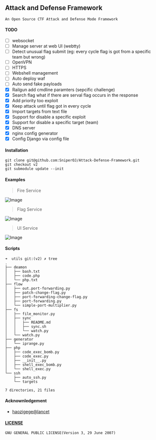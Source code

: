 Attack and Defense Framework
---

```
An Open Source CTF Attack and Defense Mode Framework
```

#### TODO
- [ ] websocket
- [ ] Manage server at web UI (webtty)
- [ ] Detect unusual flag submit (eg: every cycle flag is got from a specific team but wrong)
- [ ] OpenVPN
- [ ] HTTPS
- [ ] Webshell management
- [ ] Auto deploy waf
- [ ] Auto send fake payloads
- [x] Railgun add cmdline paramters (sepcific challenge)
- [x] Search flag what if there are serval flag occurs in the response
- [x] Add priority too exploit
- [x] Keep attack until flag got in every cycle
- [x] Import targets from text file
- [x] Support for disable a specific exploit
- [x] Support for disable a specific target (team)
- [x] DNS server
- [x] nginx config generator
- [x] Config Django via config file

#### Installation
```
git clone git@github.com:SniperOJ/Attack-Defense-Framework.git
git checkout v2
git submodule update --init
```

#### Examples
> Fire Service  

![Image](https://upload-images.jianshu.io/upload_images/2355077-ee95171cdbf0d94d.png?imageMogr2/auto-orient/strip%7CimageView2/2/w/1240)

> Flag Service  

![Image](https://upload-images.jianshu.io/upload_images/2355077-280e23fbbe848ecd.png?imageMogr2/auto-orient/strip%7CimageView2/2/w/1240)

> UI Service  

![Image](https://upload-images.jianshu.io/upload_images/2355077-c34fe47bf341698b.png?imageMogr2/auto-orient/strip%7CimageView2/2/w/1240)


#### Scripts

```
➜  utils git:(v2) ✗ tree
.
├── deamon
│   ├── bash.txt
│   ├── code.php
│   └── php.txt
├── flow
│   ├── out.port-forwarding.py
│   ├── patch-change-flag.py
│   ├── port-forwarding-change-flag.py
│   ├── port-forwarding.py
│   └── simple-port-multiplier.py
├── fs
│   ├── file_monitor.py
│   ├── sync
│   │   ├── README.md
│   │   ├── sync.sh
│   │   └── watch.py
│   └── watch.py
├── generator
│   └── iprange.py
├── php
│   ├── code_exec_bomb.py
│   ├── code_exec.py
│   ├── __init__.py
│   ├── shell_exec_bomb.py
│   └── shell_exec.py
└── ssh
    ├── auto_ssh.py
    └── targets

7 directories, 21 files
```

#### Acknownledgement
* [haozigege@lancet](https://github.com/zhl2008/flag_service)

#### [LICENSE](https://github.com/WangYihang/Attack_Defense_Framework/blob/master/LICENSE)
```
GNU GENERAL PUBLIC LICENSE(Version 3, 29 June 2007)
```
